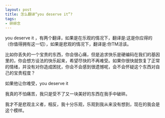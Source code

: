 ```yaml
---
layout: post
title: 怎么翻译“you deserve it”?
tags:
- 碎碎念
---
```

you deserve it ，有两个翻译，如果是在乐观的情况下，翻译是:这是你应得的（你值得拥有这一切），如果是悲观的情况下，翻译是:你TM活该。

比如你丢失的一个宝贵的东西，你会很心痛，但是追求快乐是硬编码在我们的基因里的，你会想方设法的快乐起来，希望尽快的不再难受。如果你很快就恢复了正常的情绪，并没有对你造成困扰，你会不会感到很遗憾呢，会不会怀疑这个东西对自己的宝贵程度？

如果他让你难受，you deserve it

我真的不怕痛苦，我只是受不了又一块美好的东西在我手中破碎。

我才不是悲观主义者，相反，我十分乐观，乐观到我从来没有想到，现在的我会是这个模样。


